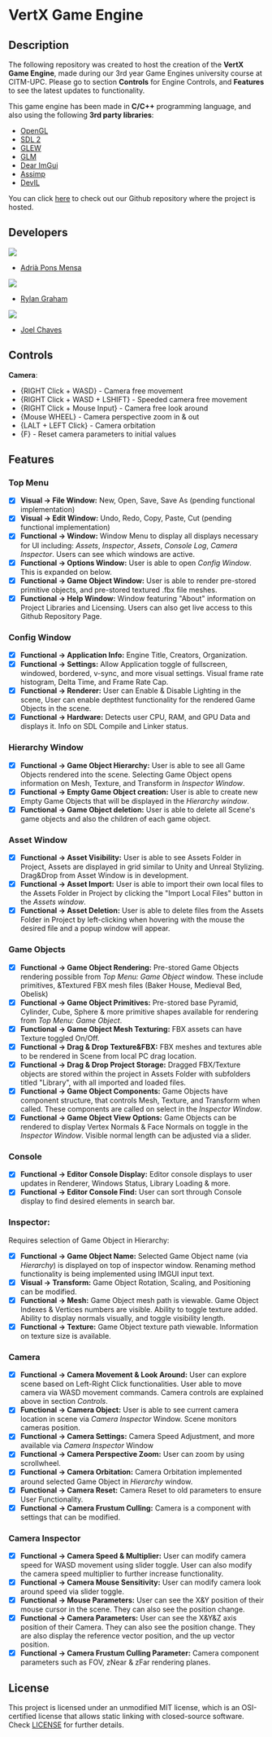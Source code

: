 # VertX Game Engine

## Description

The following repository was created to host the creation of the **VertX Game Engine**, made during our 3rd year Game Engines university course at CITM-UPC. Please go to section **Controls** for Engine Controls, and **Features** to see the latest updates to functionality.
 
This game engine has been made in **C/C++** programming language, and also using the following **3rd party libraries**:

- [OpenGL](https://www.opengl.org/)
- [SDL 2](https://www.libsdl.org/)
- [GLEW](https://glew.sourceforge.net/)
- [GLM](https://glm.g-truc.net/0.9.9/)
- [Dear ImGui](https://github.com/ocornut/imgui)
- [Assimp](https://assimp.org/)
- [DevIL](https://openil.sourceforge.net/)

You can click [here](https://github.com/CITM-UPC/VertX-Game-Engine) to check out our Github repository where the project is hosted.

## Developers

![](https://raw.githubusercontent.com/CITM-UPC/VertX-Game-Engine/main/TeamPhotos/adriapons.jpg)
 - [Adrià Pons Mensa](https://github.com/AdriaPm)
 
![](https://raw.githubusercontent.com/CITM-UPC/VertX-Game-Engine/main/TeamPhotos/rylangraham.jpg)
 - [Rylan Graham](https://github.com/RylanJGraham)

![](https://raw.githubusercontent.com/CITM-UPC/VertX-Game-Engine/main/TeamPhotos/joelchaves.jpg)
- [Joel Chaves](https://github.com/JoeyCM)

## Controls

**Camera**:
- {RIGHT Click + WASD} - Camera free movement
- {RIGHT Click + WASD + LSHIFT} - Speeded camera free movement
- {RIGHT Click + Mouse Input} - Camera free look around
- {Mouse WHEEL} - Camera perspective zoom in & out
- {LALT + LEFT Click} - Camera orbitation
- {F} - Reset camera parameters to initial values

## Features

### Top Menu
- [x] **Visual -> File Window:** New, Open, Save, Save As (pending functional implementation) 
- [x] **Visual -> Edit Window:** Undo, Redo, Copy, Paste, Cut (pending functional implementation)
- [x] **Functional -> Window:** Window Menu to display all displays necessary for UI including: *Assets*, *Inspector*, *Assets*, *Console Log*, *Camera Inspector*. Users can see which windows are active. 
- [x] **Functional -> Options Window:** User is able to open *Config Window*. This is expanded on below. 
- [x] **Functional -> Game Object Window:** User is able to render pre-stored primitive objects, and pre-stored textured .fbx file meshes. 
- [x] **Functional -> Help Window:** Window featuring "About" information on Project Libraries and Licensing. Users can also get live access to this Github Repository Page. 

### Config Window
- [x] **Functional -> Application Info:** Engine Title, Creators, Organization.
- [x] **Functional -> Settings:** Allow Application toggle of fullscreen, windowed, bordered, v-sync, and more visual settings. Visual frame rate histogram, Delta Time, and Frame Rate Cap.
- [x] **Functional -> Renderer:** User can Enable & Disable Lighting in the scene, User can enable depthtest functionality for the rendered Game Objects in the scene.
- [x] **Functional -> Hardware:** Detects user CPU, RAM, and GPU Data and displays it. Info on SDL Compile and Linker status.

### Hierarchy Window
- [x] **Functional -> Game Object Hierarchy:** User is able to see all Game Objects rendered into the scene. Selecting Game Object opens information on Mesh, Texture, and Transform in *Inspector Window*.
- [x] **Functional -> Empty Game Object creation:** User is able to create new Empty Game Objects that will be displayed in the *Hierarchy window*.
- [x] **Functional -> Game Object deletion:** User is able to delete all Scene's game objects and also the children of each game object.

### Asset Window
- [x] **Functional -> Asset Visibility:** User is able to see Assets Folder in Project, Assets are displayed in grid similar to Unity and Unreal Stylizing. Drag&Drop from Asset Window is in development.
- [x] **Functional -> Asset Import:** User is able to import their own local files to the Assets Folder in Project by clicking the "Import Local Files" button in the *Assets window*.
- [x] **Functional -> Asset Deletion:** User is able to delete files from the Assets Folder in Project by left-clicking when hovering with the mouse the desired file and a popup window will appear.

### Game Objects
- [x] **Functional -> Game Object Rendering:** Pre-stored Game Objects rendering possible from *Top Menu: Game Object* window. These include primitives, &Textured FBX mesh files (Baker House, Medieval Bed, Obelisk)
- [x] **Functional -> Game Object Primitives:** Pre-stored base Pyramid, Cylinder, Cube, Sphere & more primitive shapes available for rendering from *Top Menu: Game Object*.
- [x] **Functional -> Game Object Mesh Texturing:** FBX assets can have Texture toggled On/Off.
- [x] **Functional -> Drag & Drop Texture&FBX:** FBX meshes and textures able to be rendered in Scene from local PC drag location.
- [x] **Functional -> Drag & Drop Project Storage:** Dragged FBX/Texture objects are stored within the project in Assets Folder with subfolders titled "Library", with all imported and loaded files.
- [x] **Functional -> Game Object Components:** Game Objects have component structure, that controls Mesh, Texture, and Transform when called. These components are called on select in the *Inspector Window*. 
- [x] **Functional -> Game Object View Options:** Game Objects can be rendered to display Vertex Normals & Face Normals on toggle in the *Inspector Window*. Visible normal length can be adjusted via a slider.

### Console
- [x] **Functional -> Editor Console Display:**  Editor console displays to user updates in Renderer, Windows Status, Library Loading & more.
- [x] **Functional -> Editor Console Find:**  User can sort through Console display to find desired elements in search bar.

### Inspector:
Requires selection of Game Object in Hierarchy:
- [x] **Functional -> Game Object Name:** Selected Game Object name (via *Hierarchy*) is displayed on top of inspector window. Renaming method functionality is being implemented using IMGUI input text.
- [x] **Visual -> Transform:** Game Object Rotation, Scaling, and Positioning can be modified.
- [x] **Functional -> Mesh:**  Game Object mesh path is viewable. Game Object Indexes & Vertices numbers are visible. Ability to toggle texture added. Ability to display normals visually, and toggle visibility length. 
- [x] **Functional -> Texture:** Game Object texture path viewable. Information on texture size is available. 

### Camera
- [x] **Functional -> Camera Movement & Look Around:** User can explore scene based on Left-Right Click functionalities. User able to move camera via WASD movement commands. Camera controls are explained above in section *Controls*.
- [x] **Functional -> Camera Object:** User is able to see current camera location in scene via *Camera Inspector* Window. Scene monitors cameras position.  
- [x] **Functional -> Camera Settings:** Camera Speed Adjustment, and more available via *Camera Inspector* Window
- [x] **Functional -> Camera Perspective Zoom:** User can zoom by using scrollwheel.
- [x] **Functional -> Camera Orbitation:** Camera Orbitation implemented around selected Game Object in *Hierarchy* window.
- [x] **Functional -> Camera Reset:** Camera Reset to old parameters to ensure User Functionality.
- [x] **Functional -> Camera Frustum Culling:** Camera is a component with settings that can be modified.

### Camera Inspector
- [x] **Functional -> Camera Speed & Multiplier:** User can modify camera speed for WASD movement using slider toggle. User can also modify the camera speed multiplier to further increase functionality.
- [x] **Functional -> Camera Mouse Sensitivity:** User can modify camera look around speed via slider toggle.
- [x] **Functional -> Mouse Parameters:** User can see the X&Y position of their mouse cursor in the scene. They can also see the position change.
- [x] **Functional -> Camera Parameters:** User can see the X&Y&Z axis position of their Camera. They can also see the position change. They are also display the reference vector position, and the up vector position. 
- [x] **Functional -> Camera Frustum Culling Parameter:** Camera component parameters such as FOV, zNear & zFar rendering planes.

## License

This project is licensed under an unmodified MIT license, which is an OSI-certified license that allows static linking with closed-source software. Check [LICENSE](https://mit-license.org/) for further details.
